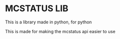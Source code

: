 # MCSTATUS LIB
This is a library made in python, for python

This is made for making the mcstatus api easier to use
